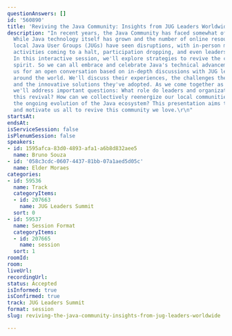 ```yaml
---
questionAnswers: []
id: '560890'
title: 'Reviving the Java Community: Insights from JUG Leaders Worldwide'
description: "In recent years, the Java Community has faced somewhat of a paradox.
  While Java technology itself has grown and the number of online resources has skyrocketed,
  local Java User Groups (JUGs) have seen disruptions, with in-person meetings and
  activities coming to a halt, participation dropping, and even leaders losing interest.
  In this interactive session, we'll explore strategies to revive the community's
  spirit. So we can all embrace and celebrate Java's technical advancements.\r\n\r\nJoin
  us for an open conversation based on in-depth discussions with JUG leaders from
  around the world. We'll discuss their experiences, the challenges they've encountered,
  and the innovative solutions they've adopted. As we come together as a community,
  we'll address important questions: What role do leaders and organizations play in
  this revival? How can we collectively reenergize our local communities and celebrate
  the ongoing evolution of the Java ecosystem? This presentation aims to inspire action
  and motivate us all to revive this community we love.\r\n"
startsAt: 
endsAt: 
isServiceSession: false
isPlenumSession: false
speakers:
- id: 1595afca-83d0-4893-afa1-a6b8d832aee5
  name: Bruno Souza
- id: '058c3cdc-0607-4437-81bb-07a1aed5d05c'
  name: Elder Moraes
categories:
- id: 59536
  name: Track
  categoryItems:
  - id: 207663
    name: JUG Leaders Summit
  sort: 0
- id: 59537
  name: Session Format
  categoryItems:
  - id: 207665
    name: session
  sort: 1
roomId: 
room: 
liveUrl: 
recordingUrl: 
status: Accepted
isInformed: true
isConfirmed: true
track: JUG Leaders Summit
format: session
slug: reviving-the-java-community-insights-from-jug-leaders-worldwide

---
```

